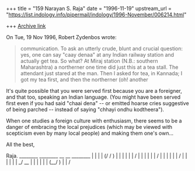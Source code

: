+++
title = "159 Narayan S. Raja"
date = "1996-11-19"
upstream_url = "https://list.indology.info/pipermail/indology/1996-November/006214.html"

+++
[Archive link](https://list.indology.info/pipermail/indology/1996-November/006214.html)



On Tue, 19 Nov 1996, Robert Zydenbos wrote:

> communication. To ask an utterly crude, blunt and crucial question: yes, one
> can say "caay denaa" at any Indian railway station and actually get tea. So
> what? At Miraj station (N.B.: southern Maharashtra) a northerner one time did
> just this at a tea stall. The attendant just stared at the man. Then I asked
> for tea, in Kannada; I got my tea first, and then the northerner (oh! another

It's quite possible that you were 
served first because you are a foreigner, 
and that too, speaking an Indian
language.  (You might have been
served first even if you had said
"chaai dena" -- or emitted hoarse cries
suggestive of being parched -- instead 
of saying "chhayi ondhu kodtheera"). 


When one studies a foreign culture
with enthusiasm, there seems to be a
danger of embracing the local prejudices 
(which may be viewed with scepticism even
by many local people) and making them 
one's own... 

All the best,


Raja.
        ________    ________     __  __      ________ 
        |     |     |     |     (/ \/  )     |     |
        |     |     |     |           /      |     |
        |     |     |     |          /       |     |
        |     |     |     |         /        |     |
        |     |     |     |       _/ __      |     |
        |     |     |     |      (__/ \)     |     |
             /






